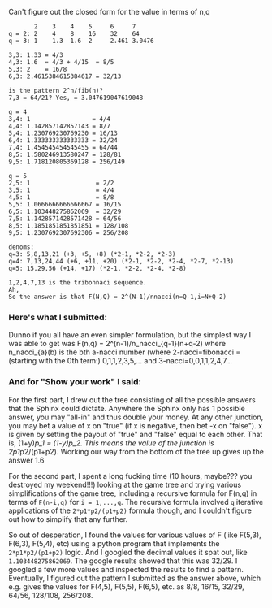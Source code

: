 Can't figure out the closed form for the value in terms of n,q
```
       2    3    4    5     6     7
q = 2: 2    4    8    16    32    64
q = 3: 1    1.3  1.6  2     2.461 3.0476

3,3: 1.33 = 4/3
4,3: 1.6  = 4/3 + 4/15  = 8/5
5,3: 2    = 16/8
6,3: 2.4615384615384617 = 32/13

is the pattern 2^n/fib(n)?
7,3 = 64/21? Yes, = 3.047619047619048

q = 4
3,4: 1                 = 4/4
4,4: 1.142857142857143 = 8/7
5,4: 1.230769230769230 = 16/13
6,4: 1.333333333333333 = 32/24
7,4: 1.454545454545455 = 64/44
8,5: 1.580246913580247 = 128/81
9,5: 1.718120805369128 = 256/149

q = 5
2,5: 1                  = 2/2
3,5: 1                  = 4/4
4,5: 1                  = 8/8
5,5: 1.0666666666666667 = 16/15
6,5: 1.103448275862069  = 32/29
7,5: 1.1428571428571428 = 64/56
8,5: 1.1851851851851851 = 128/108
9,5: 1.2307692307692306 = 256/208

denoms:
q=3: 5,8,13,21 (+3, +5, +8) (*2-1, *2-2, *2-3)
q=4: 7,13,24,44 (+6, +11, +20) (*2-1, *2-2, *2-4, *2-7, *2-13)
q=5: 15,29,56 (+14, +17) (*2-1, *2-2, *2-4, *2-8)

1,2,4,7,13 is the tribonnaci sequence.
Ah,
So the answer is that F(N,Q) = 2^(N-1)/nnacci(n=Q-1,i=N+Q-2)
```

### Here's what I submitted: 
Dunno if you all have an even simpler formulation, but the simplest way I was able to get was F(n,q) = 2^(n-1)/n_nacci_{q-1}(n+q-2) where n_nacci_{a}(b) is the bth a-nacci number (where 2-nacci=fibonacci = (starting with the 0th term:) 0,1,1,2,3,5,... and 3-nacci=0,0,1,1,2,4,7...

### And for "Show your work" I said:
For the first part, I drew out the tree consisting of all the possible answers that the Sphinx could dictate.  Anywhere the Sphinx only has 1 possible answer, you may "all-in" and thus double your money.  At any other junction, you may bet a value of x on "true" (if x is negative, then bet -x on "false").  x is given by setting the payout of "true" and "false" equal to each other.  That is, (1+y)*p_1 = (1-y)*p_2.  This means the value of the junction is 2*p1*p2/(p1+p2).  Working our way from the bottom of the tree up gives up the answer 1.6

For the second part, I spent a long fucking time (10 hours, maybe??? you destroyed my weekend!!!) looking at the game tree and trying various simplifications of the game tree, including a recursive formula for F(n,q) in terms of `F(n-i,q)` for `i = 1,...,q`.  The recursive formula involved `q` iterative applications of the `2*p1*p2/(p1+p2)` formula though, and I couldn't figure out how to simplify that any further.

So out of desperation, I found the values for various values of F (like F(5,3), F(6,3), F(5,4), etc) using a python program that implements the `2*p1*p2/(p1+p2)` logic.  And I googled the decimal values it spat out, like `1.103448275862069`.  The google results showed that this was 32/29.  I googled a few more values and inspected the results to find a pattern.  Eventually, I figured out the pattern I submitted as the answer above, which e.g. gives the values for F(4,5), F(5,5), F(6,5), etc. as 8/8, 16/15, 32/29, 64/56, 128/108, 256/208.